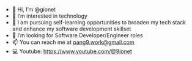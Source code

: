 - 👋 Hi, I’m @gionet
- 👀 I’m interested in technology
- 🌱 I am pursuing self-learning opportunities to broaden my tech stack and enhance my software development skillset
- 💞️ I’m looking for Software Developer/Engineer roles
- 📫 You can reach me at pang9.work@gmail.com
- :computer: Youtube: https://www.youtube.com/@9ionet
<!---
gionet/gionet is a ✨ special ✨ repository because its `README.md` (this file) appears on your GitHub profile.
You can click the Preview link to take a look at your changes.
--->

